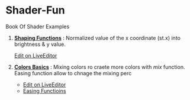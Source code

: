 # Shader-Fun
Book Of Shader Examples

 1. [**Shaping Functions**](/ShapingfFunctions.md) :  Normalized value of the x coordinate (st.x) into brightness & y value.
 
    [Edit on LiveEditor](http://glslsandbox.com/e#56862.3)
    
 2. [**Colors Basics**](/Colors.md) :  Mixing colors ro craete more colors with _mix_ function. Easing function allow to chnage the mixing perc
 
     - [Edit on LiveEditor](http://glslsandbox.com/e#56864.3)   
     - [Easing Functioins]( https://easings.net/en)
